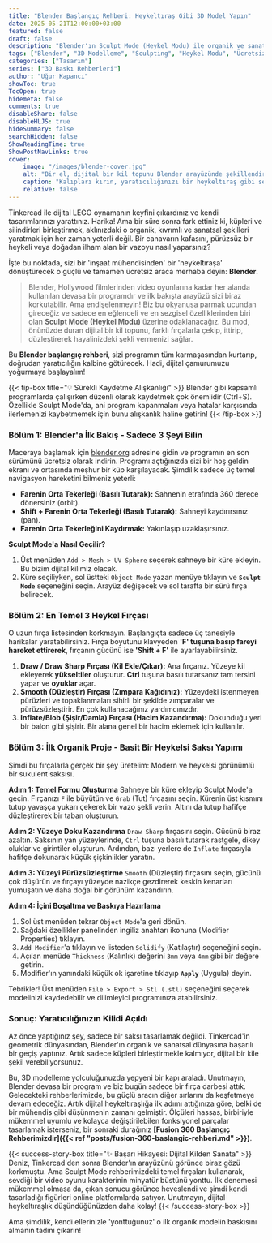 ```yaml
---
title: "Blender Başlangıç Rehberi: Heykeltıraş Gibi 3D Model Yapın"
date: 2025-05-21T12:00:00+03:00
featured: false
draft: false
description: "Blender'ın Sculpt Mode (Heykel Modu) ile organik ve sanatsal 3D modeller tasarlayın. Dijital kil topundan heykelsi objelere adım adım Blender başlangıç rehberi."
tags: ["Blender", "3D Modelleme", "Sculpting", "Heykel Modu", "Ücretsiz 3D Programı", "Organik Modelleme", "Dijital Sanat", "Blender Rehberi", "Başlangıç Rehberi", "Beceri Geliştirme ve İleri Teknikler"]
categories: ["Tasarım"]
series: ["3D Baskı Rehberleri"]
author: "Uğur Kapancı"
showToc: true
TocOpen: true
hidemeta: false
comments: true
disableShare: false
disableHLJS: true
hideSummary: false
searchHidden: false
ShowReadingTime: true
ShowPostNavLinks: true
cover:
    image: "/images/blender-cover.jpg"
    alt: "Bir el, dijital bir kil topunu Blender arayüzünde şekillendiriyor"
    caption: "Kalıpları kırın, yaratıcılığınızı bir heykeltıraş gibi serbest bırakın."
    relative: false
---
```


Tinkercad ile dijital LEGO oynamanın keyfini çıkardınız ve kendi tasarımlarınızı yarattınız. Harika! Ama bir süre sonra fark ettiniz ki, küpleri ve silindirleri birleştirmek, aklınızdaki o organik, kıvrımlı ve sanatsal şekilleri yaratmak için her zaman yeterli değil. Bir canavarın kafasını, pürüzsüz bir heykeli veya doğadan ilham alan bir vazoyu nasıl yaparsınız?

İşte bu noktada, sizi bir 'inşaat mühendisinden' bir 'heykeltıraşa' dönüştürecek o güçlü ve tamamen ücretsiz araca merhaba deyin: **Blender**.

> Blender, Hollywood filmlerinden video oyunlarına kadar her alanda kullanılan devasa bir programdır ve ilk bakışta arayüzü sizi biraz korkutabilir. Ama endişelenmeyin! Biz bu okyanusa parmak ucundan gireceğiz ve sadece en eğlenceli ve en sezgisel özelliklerinden biri olan **Sculpt Mode (Heykel Modu)** üzerine odaklanacağız. Bu mod, önünüzde duran dijital bir kil topunu, farklı fırçalarla çekip, ittirip, düzleştirerek hayalinizdeki şekli vermenizi sağlar.

Bu **Blender başlangıç rehberi**, sizi programın tüm karmaşasından kurtarıp, doğrudan yaratıcılığın kalbine götürecek. Hadi, dijital çamurumuzu yoğurmaya başlayalım!

{{< tip-box title="💡 Sürekli Kaydetme Alışkanlığı" >}}
Blender gibi kapsamlı programlarda çalışırken düzenli olarak kaydetmek çok önemlidir (Ctrl+S). Özellikle Sculpt Mode'da, ani program kapanmaları veya hatalar karşısında ilerlemenizi kaybetmemek için bunu alışkanlık haline getirin!
{{< /tip-box >}}

### Bölüm 1: Blender'a İlk Bakış - Sadece 3 Şeyi Bilin

Maceraya başlamak için [blender.org](https://www.blender.org) adresine gidin ve programın en son sürümünü ücretsiz olarak indirin. Programı açtığınızda sizi bir hoş geldin ekranı ve ortasında meşhur bir küp karşılayacak. Şimdilik sadece üç temel navigasyon hareketini bilmeniz yeterli:

* **Farenin Orta Tekerleği (Basılı Tutarak):** Sahnenin etrafında 360 derece dönersiniz (orbit).
* **Shift + Farenin Orta Tekerleği (Basılı Tutarak):** Sahneyi kaydırırsınız (pan).
* **Farenin Orta Tekerleğini Kaydırmak:** Yakınlaşıp uzaklaşırsınız.


**Sculpt Mode'a Nasıl Geçilir?**
1.  Üst menüden `Add > Mesh > UV Sphere` seçerek sahneye bir küre ekleyin. Bu bizim dijital kilimiz olacak.
2.  Küre seçiliyken, sol üstteki `Object Mode` yazan menüye tıklayın ve **`Sculpt Mode`** seçeneğini seçin. Arayüz değişecek ve sol tarafta bir sürü fırça belirecek.

### Bölüm 2: En Temel 3 Heykel Fırçası

O uzun fırça listesinden korkmayın. Başlangıçta sadece üç tanesiyle harikalar yaratabilirsiniz. Fırça boyutunu klavyeden **'F' tuşuna basıp fareyi hareket ettirerek**, fırçanın gücünü ise **'Shift + F'** ile ayarlayabilirsiniz.

1.  **Draw / Draw Sharp Fırçası (Kil Ekle/Çıkar):** Ana fırçanız. Yüzeye kil ekleyerek **yükseltiler** oluşturur. **Ctrl** tuşuna basılı tutarsanız tam tersini yapar ve **oyuklar** açar.
2.  **Smooth (Düzleştir) Fırçası (Zımpara Kağıdınız):** Yüzeydeki istenmeyen pürüzleri ve topaklanmaları sihirli bir şekilde zımparalar ve pürüzsüzleştirir. En çok kullanacağınız yardımcınızdır.
3.  **Inflate/Blob (Şişir/Damla) Fırçası (Hacim Kazandırma):** Dokunduğu yeri bir balon gibi şişirir. Bir alana genel bir hacim eklemek için kullanılır.

### Bölüm 3: İlk Organik Proje - Basit Bir Heykelsi Saksı Yapımı

Şimdi bu fırçalarla gerçek bir şey üretelim: Modern ve heykelsi görünümlü bir sukulent saksısı.

**Adım 1: Temel Formu Oluşturma**
Sahneye bir küre ekleyip Sculpt Mode'a geçin. Fırçanızı `F` ile büyütün ve `Grab` (Tut) fırçasını seçin. Kürenin üst kısmını tutup yavaşça yukarı çekerek bir vazo şekli verin. Altını da tutup hafifçe düzleştirerek bir taban oluşturun.

**Adım 2: Yüzeye Doku Kazandırma**
`Draw Sharp` fırçasını seçin. Gücünü biraz azaltın. Saksının yan yüzeylerinde, `Ctrl` tuşuna basılı tutarak rastgele, dikey oluklar ve girintiler oluşturun. Ardından, bazı yerlere de `Inflate` fırçasıyla hafifçe dokunarak küçük şişkinlikler yaratın.

**Adım 3: Yüzeyi Pürüzsüzleştirme**
`Smooth` (Düzleştir) fırçasını seçin, gücünü çok düşürün ve fırçayı yüzeyde nazikçe gezdirerek keskin kenarları yumuşatın ve daha doğal bir görünüm kazandırın.

**Adım 4: İçini Boşaltma ve Baskıya Hazırlama**
1.  Sol üst menüden tekrar `Object Mode`'a geri dönün.
2.  Sağdaki özellikler panelinden ingiliz anahtarı ikonuna (Modifier Properties) tıklayın.
3.  `Add Modifier`'a tıklayın ve listeden `Solidify` (Katılaştır) seçeneğini seçin.
4.  Açılan menüde `Thickness` (Kalınlık) değerini `3mm` veya `4mm` gibi bir değere getirin.
5.  Modifier'ın yanındaki küçük ok işaretine tıklayıp **`Apply`** (Uygula) deyin.

Tebrikler! Üst menüden `File > Export > Stl (.stl)` seçeneğini seçerek modelinizi kaydedebilir ve dilimleyici programınıza atabilirsiniz.

### Sonuç: Yaratıcılığınızın Kilidi Açıldı

Az önce yaptığınız şey, sadece bir saksı tasarlamak değildi. Tinkercad'in geometrik dünyasından, Blender'ın organik ve sanatsal dünyasına başarılı bir geçiş yaptınız. Artık sadece küpleri birleştirmekle kalmıyor, dijital bir kile şekil verebiliyorsunuz.

Bu, 3D modelleme yolculuğunuzda yepyeni bir kapı araladı. Unutmayın, Blender devasa bir program ve biz bugün sadece bir fırça darbesi attık. Gelecekteki rehberlerimizde, bu güçlü aracın diğer sırlarını da keşfetmeye devam edeceğiz. Artık dijital heykeltıraşlığa ilk adımı attığınıza göre, belki de bir mühendis gibi düşünmenin zamanı gelmiştir. Ölçüleri hassas, birbiriyle mükemmel uyumlu ve kolayca değiştirilebilen fonksiyonel parçalar tasarlamak isterseniz, bir sonraki durağınız **[Fusion 360 Başlangıç Rehberimizdir]({{< ref "posts/fusion-360-baslangic-rehberi.md" >}})**.

{{< success-story-box title="✨ Başarı Hikayesi: Dijital Kilden Sanata" >}}
Deniz, Tinkercad'den sonra Blender'ın arayüzünü görünce biraz gözü korkmuştu. Ama Sculpt Mode rehberimizdeki temel fırçaları kullanarak, sevdiği bir video oyunu karakterinin minyatür büstünü yonttu. İlk denemesi mükemmel olmasa da, çıkan sonucu görünce heveslendi ve şimdi kendi tasarladığı figürleri online platformlarda satıyor. Unutmayın, dijital heykeltıraşlık düşündüğünüzden daha kolay!
{{< /success-story-box >}}

Ama şimdilik, kendi ellerinizle 'yonttuğunuz' o ilk organik modelin baskısını almanın tadını çıkarın!